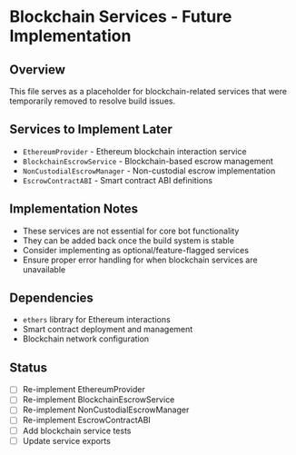 # Blockchain Services - Future Implementation

## Overview
This file serves as a placeholder for blockchain-related services that were temporarily removed to resolve build issues.

## Services to Implement Later
- `EthereumProvider` - Ethereum blockchain interaction service
- `BlockchainEscrowService` - Blockchain-based escrow management
- `NonCustodialEscrowManager` - Non-custodial escrow implementation
- `EscrowContractABI` - Smart contract ABI definitions

## Implementation Notes
- These services are not essential for core bot functionality
- They can be added back once the build system is stable
- Consider implementing as optional/feature-flagged services
- Ensure proper error handling for when blockchain services are unavailable

## Dependencies
- `ethers` library for Ethereum interactions
- Smart contract deployment and management
- Blockchain network configuration

## Status
- [ ] Re-implement EthereumProvider
- [ ] Re-implement BlockchainEscrowService  
- [ ] Re-implement NonCustodialEscrowManager
- [ ] Re-implement EscrowContractABI
- [ ] Add blockchain service tests
- [ ] Update service exports
